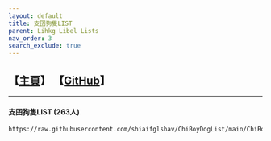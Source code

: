 ```yaml
---
layout: default
title: 支囝狗隻LIST
parent: Lihkg Libel Lists
nav_order: 3
search_exclude: true
---
```

## 【[主頁](https://lih.kg/2908480)】 【[GitHub](https://github.com/shiaifglshav/ChiBoyDogList)】

---

#### 支囝狗隻LIST (263人)
```
https://raw.githubusercontent.com/shiaifglshav/ChiBoyDogList/main/ChiBoyDogList.json
```
